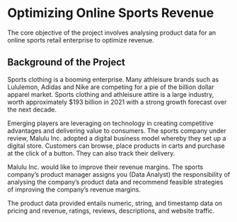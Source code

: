 # Optimizing Online Sports Revenue
The core objective of the project involves analysing product data for an online sports retail enterprise to optimize revenue.

## Background of the Project
Sports clothing is a booming enterprise. Many athleisure brands such as Lululemon, Adidas and Nike are competing for a pie of the billion dollar apparel market. Sports clothing and athleisure attire is a large industry, worth approximately $193 billion in 2021 with a strong growth forecast over the next decade.

Emerging players are leveraging on technology in creating competitive advantages and delivering value to consumers.
The sports company under review, Malulu Inc. adopted a digital business model whereby they set up a digital store. Customers can browse, place products in carts and purchase at the click of a button. They can also track their delivery.

Malulu Inc. would like to improve their revenue margins. The sports company’s product manager assigns you (Data Analyst) the responsibility of analysing the company’s product data and recommend feasible strategies of improving the company’s revenue margins. 

The product data provided entails numeric, string, and timestamp data on pricing and revenue, ratings, reviews, descriptions, and website traffic.
